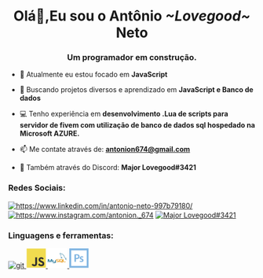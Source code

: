<h1 align="center">Olá👋,Eu sou o Antônio <i>~Lovegood~</i> Neto</h1>
<h3 align="center">Um programador em construção.</h3>

- 🔭 Atualmente eu estou focado em **JavaScript**

- 👯 Buscando projetos diversos e aprendizado em **JavaScript e Banco de dados**

- 💻 Tenho experiência em **desenvolvimento .Lua de scripts para servidor de fivem com utilização de banco de dados sql hospedado na Microsoft AZURE.**

- 📫 Me contate através de: **antonion674@gmail.com**

- 📲 Também através do Discord: **Major Lovegood#3421**

<h3 align="left">Redes Sociais:</h3>
<p align="left">
<a href="https://www.linkedin.com/in/antonio-neto-997b79180/" target="blank"><img align="center" src="https://raw.githubusercontent.com/rahuldkjain/github-profile-readme-generator/master/src/images/icons/Social/linked-in-alt.svg" alt="https://www.linkedin.com/in/antonio-neto-997b79180/" height="30" width="40" /></a>
<a href="https://www.instagram.com/antonion._674" target="blank"><img align="center" src="https://raw.githubusercontent.com/rahuldkjain/github-profile-readme-generator/master/src/images/icons/Social/instagram.svg" alt="https://www.instagram.com/antonion._674" height="30" width="40" /></a>
<a href="https://discord.gg/UK8smjB" target="blank"><img align="center" src="https://raw.githubusercontent.com/rahuldkjain/github-profile-readme-generator/master/src/images/icons/Social/discord.svg" alt="Major Lovegood#3421" height="30" width="40" /></a>
</p>

<h3 align="left">Linguagens e ferramentas:</h3>
<p align="left"> <a href="https://git-scm.com/" target="_blank" rel="noreferrer"> <img src="https://www.vectorlogo.zone/logos/git-scm/git-scm-icon.svg" alt="git" width="40" height="40"/> </a> <a href="https://developer.mozilla.org/en-US/docs/Web/JavaScript" target="_blank" rel="noreferrer"> <img src="https://raw.githubusercontent.com/devicons/devicon/master/icons/javascript/javascript-original.svg" alt="javascript" width="40" height="40"/> </a> <a href="https://www.mysql.com/" target="_blank" rel="noreferrer"> <img src="https://raw.githubusercontent.com/devicons/devicon/master/icons/mysql/mysql-original-wordmark.svg" alt="mysql" width="40" height="40"/> </a> <a href="https://www.photoshop.com/en" target="_blank" rel="noreferrer"> <img src="https://raw.githubusercontent.com/devicons/devicon/master/icons/photoshop/photoshop-line.svg" alt="photoshop" width="40" height="40"/> </a> </p>

